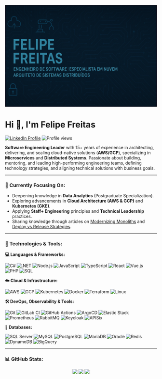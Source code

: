 <img src="/img/banner.png" alt="drawing" width="1400" heigth="300"/>

# Hi 👋, I'm Felipe Freitas

<p align="left">
  <a href="https://www.linkedin.com/in/felipefreitasffs/" target="blank"><img src="https://img.shields.io/badge/LinkedIn-0077B5?style=flat&logo=linkedin&logoColor=white" alt="LinkedIn Profile"/></a>
  <img src="https://komarev.com/ghpvc/?username=felipefreitasffs&label=Profile%20views&color=0e75b6&style=flat" alt="Profile views"/>
</p>

**Software Engineering Leader** with 15+ years of experience in architecting, delivering, and scaling cloud-native solutions (**AWS/GCP**), specializing in **Microservices** and **Distributed Systems**. Passionate about building, mentoring, and leading high-performing engineering teams, defining technology strategies, and aligning technical solutions with business goals.

---

### 🌱 Currently Focusing On:
* Deepening knowledge in **Data Analytics** (Postgraduate Specialization).
* Exploring advancements in **Cloud Architecture (AWS & GCP)** and **Kubernetes (GKE)**.
* Applying **Staff+ Engineering** principles and **Technical Leadership** practices.
* Sharing knowledge through articles on [Modernizing Monoliths](https://www.linkedin.com/pulse/modernizando-plataformas-monol%C3%ADticas-minha-com-o-pattern-freitas-p7ssf) and [Deploy vs Release Strategies](https://www.linkedin.com/pulse/separando-o-deploy-do-release-como-entregar-valor-com-freitas-ckjef).

---

### 🚀 Technologies & Tools:

**💻 Languages & Frameworks:**

![C#](https://img.shields.io/badge/C%23-grey?style=flat&logo=c-sharp)
![.NET](https://img.shields.io/badge/.NET-grey?style=flat&logo=dot-net)
![Node.js](https://img.shields.io/badge/Node.js-grey?style=flat&logo=node.js)
![JavaScript](https://img.shields.io/badge/JavaScript-grey?style=flat&logo=javascript)
![TypeScript](https://img.shields.io/badge/TypeScript-grey?style=flat&logo=typescript)
![React](https://img.shields.io/badge/React-grey?style=flat&logo=react)
![Vue.js](https://img.shields.io/badge/Vue.js-grey?style=flat&logo=vue.js)
![PHP](https://img.shields.io/badge/PHP-grey?style=flat&logo=php)
![SQL](https://img.shields.io/badge/SQL-grey?style=flat&logo=postgresql) 

**☁️ Cloud & Infrastructure:**

![AWS](https://img.shields.io/badge/AWS-grey?style=flat&logo=amazon-aws)
![GCP](https://img.shields.io/badge/GCP-grey?style=flat&logo=google-cloud)
![Kubernetes](https://img.shields.io/badge/Kubernetes-grey?style=flat&logo=kubernetes)
![Docker](https://img.shields.io/badge/Docker-grey?style=flat&logo=docker)
![Terraform](https://img.shields.io/badge/Terraform-grey?style=flat&logo=terraform)
![Linux](https://img.shields.io/badge/Linux-grey?style=flat&logo=linux)

**🛠️ DevOps, Observability & Tools:**

![Git](https://img.shields.io/badge/Git-grey?style=flat&logo=git)
![GitLab CI](https://img.shields.io/badge/GitLab%20CI-grey?style=flat&logo=gitlab)
![GitHub Actions](https://img.shields.io/badge/GitHub%20Actions-grey?style=flat&logo=github-actions)
![ArgoCD](https://img.shields.io/badge/Argo%20CD-grey?style=flat&logo=argo) ![Elastic Stack](https://img.shields.io/badge/Elastic%20Stack-grey?style=flat&logo=elastic-stack)
![Prometheus](https://img.shields.io/badge/Prometheus-grey?style=flat&logo=prometheus)
![RabbitMQ](https://img.shields.io/badge/RabbitMQ-grey?style=flat&logo=rabbitmq)
![Keycloak](https://img.shields.io/badge/Keycloak-grey?style=flat&logo=keycloak)
![APISix](https://img.shields.io/badge/APISix-grey?style=flat&logo=apacheapisix) 

**💾 Databases:**

![SQL Server](https://img.shields.io/badge/SQL%20Server-grey?style=flat&logo=microsoft-sql-server)
![MySQL](https://img.shields.io/badge/MySQL-grey?style=flat&logo=mysql)
![PostgreSQL](https://img.shields.io/badge/PostgreSQL-grey?style=flat&logo=postgresql)
![MariaDB](https://img.shields.io/badge/MariaDB-grey?style=flat&logo=mariadb)
![Oracle](https://img.shields.io/badge/Oracle-grey?style=flat&logo=oracle)
![Redis](https://img.shields.io/badge/Redis-grey?style=flat&logo=redis)
![DynamoDB](https://img.shields.io/badge/DynamoDB-grey?style=flat&logo=amazon-dynamodb)
![BigQuery](https://img.shields.io/badge/BigQuery-grey?style=flat&logo=google-bigquery)

---

### 📊 GitHub Stats:

<div align="center">
  <img height="180em" src="https://github-readme-stats.vercel.app/api?username=felipefreitasffs&theme=react&show_icons=true&hide_border=true&count_private=true"/>
  <img height="180em" src="https://github-readme-streak-stats.herokuapp.com/?user=felipefreitasffs&theme=react&hide_border=true"/>
  <img height="180em" src="https://github-readme-stats.vercel.app/api/top-langs/?username=felipefreitasffs&theme=react&show_icons=true&hide_border=true&layout=compact"/>
</div>
